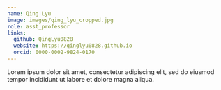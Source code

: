 ```yaml
---
name: Qing Lyu
image: images/qing_lyu_cropped.jpg
role: asst_professor
links:
  github: QingLyu0828
  website: https://qinglyu0828.github.io
  orcid: 0000-0002-9824-0170
---
```


Lorem ipsum dolor sit amet, consectetur adipiscing elit, sed do eiusmod tempor incididunt ut labore et dolore magna aliqua.
